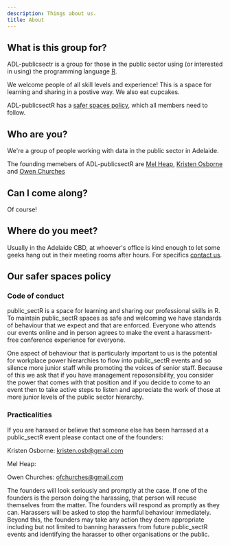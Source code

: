 ```yaml
---
description: Things about us.
title: About 
---
```


## What is this group for?

ADL-publicsectr is a group for those in the public sector using (or interested in using) the programming language [R](https://www.r-project.org/).

We welcome people of all skill levels and experience! This is a space for learning and sharing in a postive way. We also eat cupcakes.

ADL-publicsectR has a [safer spaces policy](#saferspaces), which all members need to follow.


## Who are you?
We're a group of people working with data in the public sector in Adelaide. 

The founding memebers of ADL-publicsectR are
[Mel Heap](https://twitter.com/Mel_Heap),
[Kristen Osborne](https://twitter.com/Kristen_Osb) and
[Owen Churches](https://twitter.com/OwenChurches)


## Can I come along?

Of course!

## Where do you meet?
 
Usually in the Adelaide CBD, at whoever's office is kind enough to let some geeks hang out in their meeting rooms after hours. For specifics [contact us](/page/contact).

## <a name=saferspaces></a>Our safer spaces policy

### Code of conduct

public_sectR is a space for learning and sharing our professional skills in R. To maintain public_sectR spaces as safe and welcoming we have standards of behaviour that we expect and that are enforced. Everyone who attends our events online and in person agrees to make the event a harassment-free conference experience for everyone.

One aspect of behaviour that is particularly important to us is the potential for workplace power hierarchies to flow into public_sectR events and so silence more junior staff while promoting the voices of senior staff. Because of this we ask that if you have management reposonsibility, you consider the power that comes with that position and if you decide to come to an event then to take active steps to listen and appreciate the work of those at more junior levels of the public sector hierarchy.

### Practicalities

If you are harased or believe that someone else has been harrased at a public_sectR event please contact one of the founders:

Kristen Osborne: [kristen.osb@gmail.com](kristen.osb@gmail.com)

Mel Heap:

Owen Churches: [ofchurches@gmail.com](ofchurches@gmail.com)

The founders will look seriously and promptly at the case. If one of the founders is the person doing the harassing, that person will recuse themselves from the matter. The founders will respond as promptly as they can. Harassers will be asked to stop the harmful behaviour immediately. Beyond this, the founders may take any action they deem appropriate including but not limited to banning harassers from future public_sectR events and identifying the harasser to other organisations or the public.

